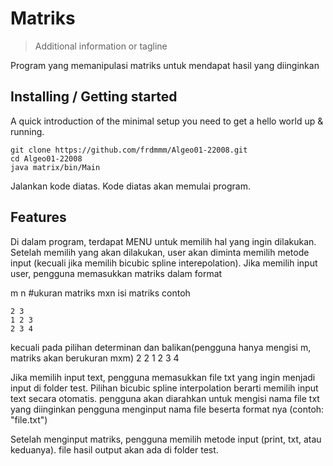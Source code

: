 
# Matriks
> Additional information or tagline

Program yang memanipulasi matriks untuk mendapat hasil yang diinginkan

## Installing / Getting started

A quick introduction of the minimal setup you need to get a hello world up &
running.

```shell
git clone https://github.com/frdmmm/Algeo01-22008.git
cd Algeo01-22008
java matrix/bin/Main
```

Jalankan kode diatas.
Kode diatas akan memulai program.



## Features

Di dalam program, terdapat MENU untuk memilih hal yang ingin dilakukan.
Setelah memilih yang akan dilakukan, user akan diminta memilih metode input (kecuali jika memilih bicubic spline interepolation).
Jika memilih input user, pengguna memasukkan matriks dalam format

m n        #ukuran matriks mxn
isi matriks
contoh
```
2 3
1 2 3
2 3 4
```
kecuali pada pilihan determinan dan balikan(pengguna hanya mengisi m, matriks akan berukuran mxm)
2 2
1 2
3 4

Jika memilih input text, pengguna memasukkan file txt yang ingin menjadi input di folder test.
Pilihan bicubic spline interpolation berarti memilih input text secara otomatis.
pengguna akan diarahkan untuk mengisi nama file txt yang diinginkan
pengguna menginput nama file beserta format nya (contoh: "file.txt")

Setelah menginput matriks, pengguna memilih metode input (print, txt, atau keduanya).
file hasil output akan ada di folder test.
